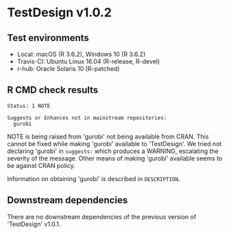 # TestDesign v1.0.2

## Test environments

* Local: macOS (R 3.6.2), Windows 10 (R 3.6.2)
* Travis-CI: Ubuntu Linux 16.04 (R-release, R-devel)
* r-hub: Oracle Solaris 10 (R-patched)

## R CMD check results

```
Status: 1 NOTE

Suggests or Enhances not in mainstream repositories:
  gurobi
```

NOTE is being raised from 'gurobi' not being available from CRAN. This cannot be fixed while making 'gurobi' available to 'TestDesign'. We tried not declaring 'gurobi' in `suggests:` which produces a WARNING, escalating the severity of the message. Other means of making 'gurobi' available seems to be against CRAN policy.

Information on obtaining 'gurobi' is described in `DESCRIPTION`.

## Downstream dependencies

There are no downstream dependencies of the previous version of 'TestDesign' v1.0.1.
